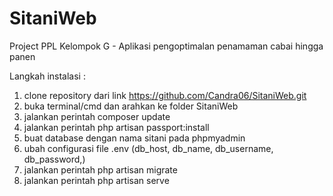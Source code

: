 # SitaniWeb
Project PPL Kelompok G - Aplikasi pengoptimalan penamaman cabai hingga panen

Langkah instalasi :
1. clone repository dari link https://github.com/Candra06/SitaniWeb.git
2. buka terminal/cmd dan arahkan ke folder SitaniWeb
3. jalankan perintah composer update
4. jalankan perintah php artisan passport:install
5. buat database dengan nama sitani pada phpmyadmin
6. ubah configurasi file .env (db_host, db_name, db_username, db_password,)
7. jalankan perintah php artisan migrate
8. jalankan perintah php artisan serve
